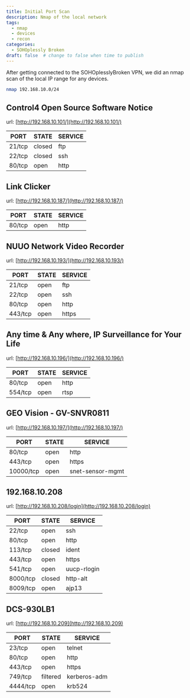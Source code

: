 ```yaml
---
title: Initial Port Scan
description: Nmap of the local network
tags:
  - nmap
  - devices
  - recon
categories:
  - SOHOplessly Broken
draft: false  # change to false when time to publish
---
```


After getting connected to the SOHOplesslyBroken VPN, we did an nmap scan of the local IP range for any devices.

```bash
nmap 192.168.10.0/24
```

## Control4 Open Source Software Notice

url: [http://192.168.10.101/](http://192.168.10.101/)

PORT | STATE | SERVICE
--- | --- | ---
21/tcp | closed | ftp
22/tcp |closed | ssh
80/tcp | open | http


## Link Clicker

url: [http://192.168.10.187/](http://192.168.10.187/)

PORT | STATE | SERVICE
--- | --- | ---
80/tcp | open | http


## NUUO Network Video Recorder

url: [http://192.168.10.193/](http://192.168.10.193/)

PORT | STATE | SERVICE
--- | --- | ---
21/tcp | open | ftp
22/tcp | open | ssh
80/tcp | open | http
443/tcp | open | https


## Any time & Any where, IP Surveillance for Your Life

url: [http://192.168.10.196/](http://192.168.10.196/)

PORT | STATE | SERVICE
--- | --- | ---
80/tcp | open | http
554/tcp | open | rtsp

## GEO Vision - GV-SNVR0811

url: [http://192.168.10.197/](http://192.168.10.197/)

PORT | STATE | SERVICE
--- | --- | ---
80/tcp | open | http
443/tcp | open | https
10000/tcp | open | snet-sensor-mgmt


## 192.168.10.208

url: [http://192.168.10.208/login](http://192.168.10.208/login)

PORT | STATE | SERVICE
--- | --- | ---
22/tcp | open | ssh
80/tcp | open | http
113/tcp | closed | ident
443/tcp | open | https
541/tcp | open | uucp-rlogin
8000/tcp | closed | http-alt
8009/tcp | open | ajp13

## DCS-930LB1

url: [http://192.168.10.209](http://192.168.10.209)

PORT | STATE | SERVICE
--- | --- | ---
23/tcp | open | telnet
80/tcp | open | http
443/tcp | open | https
749/tcp | filtered | kerberos-adm
4444/tcp | open | krb524
